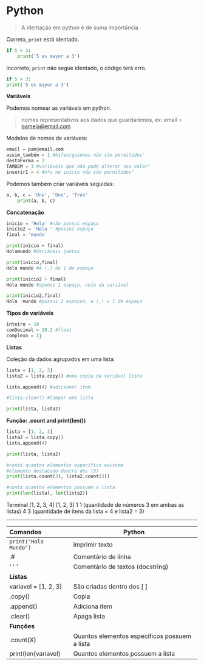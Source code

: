 # Python

>A identação em python é de suma importância.

Correto, `print` está identado.
```python
if 5 > 3:
    print('5 es mayor a 3')
```

Incorreto, `print` não segue identado, o código terá erro.
```python
if 5 > 3:
print('5 es mayor a 3')
```

**Variáveis**

Podemos nomear as variáveis em python.

> nomes representativos aos dados que guardaremos, ex: email = pamela@email.com

Modelos de nomes de variáveis:

```python
email = pam@email.com
assim_também = 1 #hífen/guiones não são permitidos"
destaForma = 2
TAMBEM = 3 #variáveis que não pode alterar seu valor"
inserir1 = 4 #nºs no início não são permitidos"
```
Podemos também criar variáveis seguidas:

```python
a, b, c = 'Uno', 'Dos', 'Tres'
    print(a, b, c)
```

**Concatenação**

```python
inicio = 'Hola' #não possui espaço
inicio2 = 'Hola ' #possui espaço
final = 'mundo'

print(inicio + final)
Holamundo #Variáveis juntas

print(inicio,final)
Hola mundo #A (,) da 1 de espaço

print(inicio2 + final)
Hola mundo #apenas 1 espaço, veio da variável

print(inicio2,final)
Hola  mundo #possui 2 espaços, a (,) = 1 de espaço
```

**Tipos de variáveis**

```python
inteiro = 10
conDecimal = 20.2 #float
complexo = 1j
```

**Listas**

Coleção da dados agrupados em uma lista:

```python
lista = [1, 2, 3]
lista2 = lista.copy() #uma cópia da variável lista

lista.append(4) #adicionar item

#lista.clear() #limpar uma lista

print(lista, lista2)
```

**Função: .count and print(len())**

```python
lista = [1, 2, 3]
lista2 = lista.copy()
lista.append(4) 

print(lista, lista2)

#conta quantos elementos específico existem
#elemento destacado dentro dos (3)
print(lista.count(3), lista2.count(3))

#conta quantos elementos possuem a lista
print(len(lista), len(lista2))
```
Terminal
[1, 2, 3, 4] [1, 2, 3]
1 1 (quantidade de números 3 em ambas as listas)
4 3 (quantidade de itens da lista = 4 e lista2 = 3)



_______
Comandos | Python
:-|-
`print("Hola Mundo")` | imprimir texto
.# | Comentário de linha
' ' ' | Comentário de textos (docstring)
**Listas**|
variavel = [1, 2, 3] | São criadas dentro dos [ ]
.copy() | Copia
.append() | Adiciona item
.clear() | Apaga lista
**Funções** |
.count(X) | Quantos elementos específicos possuem a lista
print(len(variavel) | Quantos elementos possuem a lista




